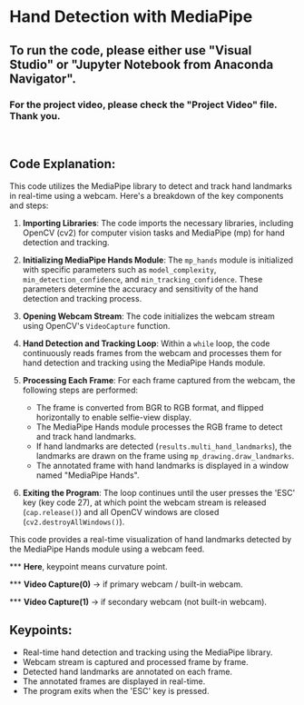 # Hand Detection with MediaPipe

## To run the code, please either use "Visual Studio" or "Jupyter Notebook from Anaconda Navigator".

### For the project video, please check the "Project Video" file. Thank you.

<br>

## Code Explanation:

This code utilizes the MediaPipe library to detect and track hand landmarks in real-time using a webcam. Here's a breakdown of the key components and steps:

1. **Importing Libraries**: The code imports the necessary libraries, including OpenCV (cv2) for computer vision tasks and MediaPipe (mp) for hand detection and tracking.

2. **Initializing MediaPipe Hands Module**: The `mp_hands` module is initialized with specific parameters such as `model_complexity`, `min_detection_confidence`, and `min_tracking_confidence`. These parameters determine the accuracy and sensitivity of the hand detection and tracking process.

3. **Opening Webcam Stream**: The code initializes the webcam stream using OpenCV's `VideoCapture` function.

4. **Hand Detection and Tracking Loop**: Within a `while` loop, the code continuously reads frames from the webcam and processes them for hand detection and tracking using the MediaPipe Hands module.

5. **Processing Each Frame**: For each frame captured from the webcam, the following steps are performed:
   - The frame is converted from BGR to RGB format, and flipped horizontally to enable selfie-view display.
   - The MediaPipe Hands module processes the RGB frame to detect and track hand landmarks.
   - If hand landmarks are detected (`results.multi_hand_landmarks`), the landmarks are drawn on the frame using `mp_drawing.draw_landmarks`.
   - The annotated frame with hand landmarks is displayed in a window named "MediaPipe Hands".

6. **Exiting the Program**: The loop continues until the user presses the 'ESC' key (key code 27), at which point the webcam stream is released (`cap.release()`) and all OpenCV windows are closed (`cv2.destroyAllWindows()`).

This code provides a real-time visualization of hand landmarks detected by the MediaPipe Hands module using a webcam feed.

*** **Here**, keypoint means curvature point. 

*** **Video Capture(0)** -> if primary webcam / built-in webcam.

*** **Video Capture(1)** -> if secondary webcam (not built-in webcam).

## Keypoints:
- Real-time hand detection and tracking using the MediaPipe library.
- Webcam stream is captured and processed frame by frame.
- Detected hand landmarks are annotated on each frame.
- The annotated frames are displayed in real-time.
- The program exits when the 'ESC' key is pressed.

